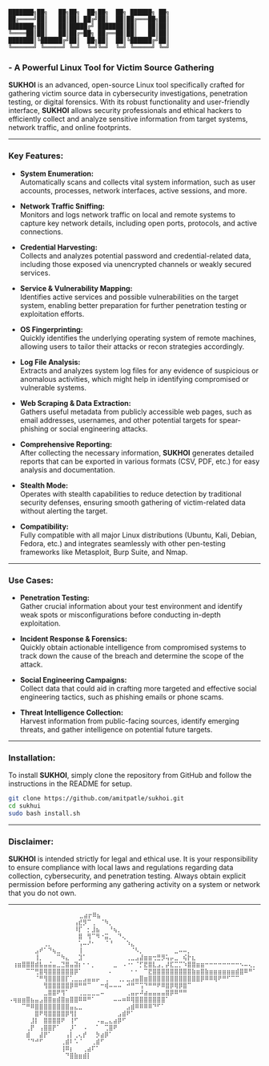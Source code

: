 
  
```
███████╗██╗   ██╗██╗  ██╗██╗  ██╗ ██████╗ ██╗
██╔════╝██║   ██║██║ ██╔╝██║  ██║██╔═══██╗██║
███████╗██║   ██║█████╔╝ ███████║██║   ██║██║
╚════██║██║   ██║██╔═██╗ ██╔══██║██║   ██║██║
███████║╚██████╔╝██║  ██╗██║  ██║╚██████╔╝██║
╚══════╝ ╚═════╝ ╚═╝  ╚═╝╚═╝  ╚═╝ ╚═════╝ ╚═╝
```
  


###  - A Powerful Linux Tool for Victim Source Gathering

**SUKHOI** is an advanced, open-source Linux tool specifically crafted for gathering victim source data in cybersecurity investigations, penetration testing, or digital forensics. With its robust functionality and user-friendly interface, **SUKHOI** allows security professionals and ethical hackers to efficiently collect and analyze sensitive information from target systems, network traffic, and online footprints.

---

### Key Features:

- **System Enumeration:**  
  Automatically scans and collects vital system information, such as user accounts, processes, network interfaces, active sessions, and more.

- **Network Traffic Sniffing:**  
  Monitors and logs network traffic on local and remote systems to capture key network details, including open ports, protocols, and active connections.

- **Credential Harvesting:**  
  Collects and analyzes potential password and credential-related data, including those exposed via unencrypted channels or weakly secured services.

- **Service & Vulnerability Mapping:**  
  Identifies active services and possible vulnerabilities on the target system, enabling better preparation for further penetration testing or exploitation efforts.

- **OS Fingerprinting:**  
  Quickly identifies the underlying operating system of remote machines, allowing users to tailor their attacks or recon strategies accordingly.

- **Log File Analysis:**  
  Extracts and analyzes system log files for any evidence of suspicious or anomalous activities, which might help in identifying compromised or vulnerable systems.

- **Web Scraping & Data Extraction:**  
  Gathers useful metadata from publicly accessible web pages, such as email addresses, usernames, and other potential targets for spear-phishing or social engineering attacks.

- **Comprehensive Reporting:**  
  After collecting the necessary information, **SUKHOI** generates detailed reports that can be exported in various formats (CSV, PDF, etc.) for easy analysis and documentation.

- **Stealth Mode:**  
  Operates with stealth capabilities to reduce detection by traditional security defenses, ensuring smooth gathering of victim-related data without alerting the target.

- **Compatibility:**  
  Fully compatible with all major Linux distributions (Ubuntu, Kali, Debian, Fedora, etc.) and integrates seamlessly with other pen-testing frameworks like Metasploit, Burp Suite, and Nmap.

---

### Use Cases:

- **Penetration Testing:**  
  Gather crucial information about your test environment and identify weak spots or misconfigurations before conducting in-depth exploitation.

- **Incident Response & Forensics:**  
  Quickly obtain actionable intelligence from compromised systems to track down the cause of the breach and determine the scope of the attack.

- **Social Engineering Campaigns:**  
  Collect data that could aid in crafting more targeted and effective social engineering tactics, such as phishing emails or phone scams.

- **Threat Intelligence Collection:**  
  Harvest information from public-facing sources, identify emerging threats, and gather intelligence on potential future targets.

---

### Installation:

To install **SUKHOI**, simply clone the repository from GitHub and follow the instructions in the README for setup.

```bash
git clone https://github.com/amitpatle/sukhoi.git
cd sukhui
sudo bash install.sh
```

---

### Disclaimer:

**SUKHOI** is intended strictly for legal and ethical use. It is your responsibility to ensure compliance with local laws and regulations regarding data collection, cybersecurity, and penetration testing. Always obtain explicit permission before performing any gathering activity on a system or network that you do not own.

---

 ``` ⠀⠀⠀⠀⠀⠀⠀⠀⠀
           ⠀⠀⠀⠀⠀⠀⠀⠀⣀⣴⡖⠿⣦⠀⠀⠀⠀⠀⠀⠀⠀⠀⠀⠀⠀⠀⠀⠀⠀⠀⠀⠀⠀⠀⠀⠀⠀⠀⠀⠀⠀⠀⠀⠀⠀⠀⠀⠀
⠀⠀⠀⠀⠀⠀⠀⠀⠀⠀⠀⠀⠀⠀⠀⢠⣞⡻⠉⢀⠀⠈⠳⡀⠀⠀⠀⠀⠀⠀⠀⠀⠀⠀⠀⠀⠀⠀⠀⠀⠀⠀⠀⠀⠀⠀⠀⠀⠀⠀⠀⠀⠀⠀⠀⠀⠀
⠀⠀⠀⠀⠀⠀⠀⠀⠀⠀⠀⠀⠀⠀⠀⠸⡏⠀⡂⣸⣦⠀⠀⠘⢦⡀⠀⠀⠀⠀⠀⠀⠀⠀⠀⠀⠀⠀⠀⠀⠀⠀⠀⠀⠀⠀⠀⠀⠀⠀⠀⠀⠀⠀⠀⠀⠀
⠀⠀⠀⠀⠀⠀⠀⠀⠀⠀⠀⠀⠀⠀⠀⠀⣿⠀⢻⠉⠻⠐⣭⡀⠀⠙⢄⠀⠀⠀⠀⠀⠀⠀⠀⠀⠀⠀⠀⠀⠀⠀⠀⠀⠀⠀⠀⠀⠀⠀⠀⠀⠀⠀⠀⠀⠀
⠀⠀⠀⠀⠀⠀⠀⠀⢀⡀⠀⠀⠀⠀⠀⠀⢡⠤⠜⠂⠀⠀⠈⠘⠀⠀⠀⠱⣄⠀⠀⠀⠀⠀⠀⠀⠀⠀⠀⠀⠀⠀⠀⠀⠀⠀⠀⠀⠀⠀⠀⠀⠀⠀⠀⠀⠀
⠀⠀⠀⠀⠀⠀⣠⠞⠁⠙⢦⣀⠀⠀⠀⠀⢸⠀⠀⠀⠀⠀⠀⠀⠀⠀⠀⠀⠈⠣⡀⠀⠀⠀⠀⠀⠀⠀⣀⠤⠤⡀⠀⠀⠀⠀⠀⠀⠀⠀⠀⠀⠀⠀⠀⠀⠀
⠀⠀⠀⠀⠀⠀⢸⡀⠀⠀⠀⠉⠳⣄⠀⠀⣹⠁⠀⠀⠀⠀⠀⠀⠀⠀⠀⢀⣀⣠⣼⣶⣶⢒⣛⡻⢥⡤⣀⠀⢮⡗⣆⠀⠀⠀⠀⠀⠀⠀⠀⠀⠀⠀⠀⠀⠀
⠀⢰⣶⣿⣿⣿⣾⣧⣤⣬⣤⣀⣙⣿⣤⣽⡆⠂⠂⡀⠀⠀⠀⠀⣀⠀⠠⠐⠂⠈⡋⣟⣿⣇⣠⡀⡼⣏⣉⡉⠱⣿⣿⣶⣶⠒⠒⠒⠒⠒⠒⠒⠒⠢⠤⢄⡀
⠀⠀⠀⠀⠉⠉⢛⣿⢿⣿⣿⣿⣿⣿⣿⡿⠁⠀⠀⠀⠀⠀⠀⠄⠀⠀⠀⠀⠂⠂⠀⠉⣟⣿⣿⣿⣿⣿⣿⣿⣿⣿⣷⣶⣿⣷⣶⣶⣶⣶⣶⣶⣾⣿⠿⠛⠁
⠀⠀⠀⠀⠀⠀⠈⠛⢻⣿⣿⣿⣿⡏⢁⣀⣀⣠⣤⣤⡤⠀⢀⠀⠀⢀⡀⣀⣠⣤⣿⣶⣿⣿⣿⣿⣿⣿⣿⣿⣿⣿⣿⣿⡿⠿⠿⢿⠟⠛⠋⠉⠉⠀⠀⠀⠀                               
⠀⠀⠀⠀⠀⠀⠀⠀⢻⣿⣿⣿⣿⣿⡿⠿⠛⠛⠉⠀⠀⠒⢾⠤⠤⠤⠀⠚⠛⠉⢩⠙⠛⠛⠟⠿⣿⡿⢿⡿⣿⠉⠀⠀⠀⠀⠀⠀⠀⠀⠀⠀⠀⠀⠀⠀⠀
⠀⠀⠀⠀⠀⠀⠀⠀⣀⣿⣿⠟⢻⠁⠀⠀⢀⣀⣀⣀⣀⠤⠀⠀⠀⠀⠀⢀⣤⡤⠼⣴⣤⣤⣤⣤⣿⡿⠿⠛⠛⠀⠀⠀⠀⠀⠀⠀⠀⠀⠀⠀⠀⠀⠀⠀⠀
⠠⢶⣶⣶⣿⣦⣤⣠⣿⣿⣶⣾⣿⣶⣿⣿⠿⠿⠛⠁⠀⠀⠀⠀⠤⠤⠶⠿⢿⣿⣿⣿⣿⣿⣿⣿⠁⠀⠀⠀⠀⠀⠀⠀⠀⠀⠀⠀⠀⠀⠀⠀⠀⠀⠀⠀⠀
⠀⠀⠀⠉⠛⠿⣿⣿⣿⣿⣿⣿⣿⣿⣤⣄⣀⠀⠀⠀⠀⠀⠀⠀⠀⠀⠀⣠⣾⠿⠿⠿⠿⠙⠋⠁⠀⠀⠀⠀⠀⠀⠀⠀⠀⠀⠀⠀⠀⠀⠀⠀⠀⠀⠀⠀⠀
⠀⠀⠀⠀⠀⠀⣿⠟⢿⣿⣿⣿⣿⡿⢻⡇⠀⠀⠀⠀⠀⠀⠀⠀⠀⣠⣾⠟⠁⠀⠀⠀⠀⠀⠀⠀⠀⠀⠀⠀⠀⠀⠀⠀⠀⠀⠀⠀⠀⠀⠀⠀⠀⠀⠀⠀⠀
⠀⠀⠀⠀⠀⣸⡇⠀⣿⣿⣿⣿⠟⠀⢸⠋⠀⠀⠀⠀⠠⣤⣀⣄⣴⡿⠋⠀⠀⠀⠀⠀⠀⠀⠀⠀⠀⠀⠀⠀⠀⠀⠀⠀⠀⠀⠀⠀⠀⠀⠀⠀⠀⠀⠀⠀⠀
⠀⠀⠀⠀⢀⡟⠀⢠⣿⣿⡟⠁⠀⠀⡸⠁⠀⠠⠀⠀⠁⠀⢉⣿⠟⠀⠀⠀⠀⠀⠀⠀⠀⠀⠀⠀⠀⠀⠀⠀⠀⠀⠀⠀⠀⠀⠀⠀⠀⠀⠀⠀⠀⠀⠀⠀⠀
⠀⠀⠀⠀⣾⠀⠀⣼⡟⠁⠀⠀⠀⢠⡇⢀⢄⡞⠀⠀⡳⣴⡿⠁⠀⠀⠀⠀⠀⠀⠀⠀⠀⠀⠀⠀⠀⠀⠀⠀⠀⠀⠀⠀⠀⠀⠀⠀⠀⠀⠀⠀⠀⠀⠀⠀⠀
⠀⠀⠀⠀⠈⠙⠚⠋⠀⠀⠀⠀⢀⣾⠇⠡⠈⠀⠀⢀⣾⠋⠀⠀⠀⠀⠀⠀⠀⠀⠀⠀⠀⠀⠀⠀⠀⠀⠀⠀⠀⠀⠀⠀⠀⠀⠀⠀⠀⠀⠀⠀⠀⠀⠀⠀⠀
⠀⠀⠀⠀⠀⠀⠀⠀⠀⠀⠀⠀⢸⠿⡆⠀⠀⢀⣴⠏⠁⠀⠀⠀⠀⠀⠀⠀⠀⠀⠀⠀⠀⠀⠀⠀⠀⠀⠀⠀⠀⠀⠀⠀⠀⠀⠀⠀⠀⠀⠀⠀⠀⠀⠀⠀⠀
⠀⠀⠀⠀⠀⠀⠀⠀⠀⠀⠀⠀⠀⠙⣿⣷⣶⣾⡇⠀⠀⠀⠀⠀⠀⠀⠀⠀⠀⠀⠀⠀⠀⠀⠀⠀⠀⠀⠀⠀⠀⠀⠀⠀⠀⠀⠀⠀⠀⠀⠀⠀⠀⠀⠀⠀⠀

```
